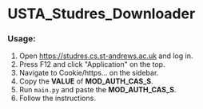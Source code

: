 # USTA_Studres_Downloader

### Usage:

1. Open https://studres.cs.st-andrews.ac.uk and log in. 
2. Press F12 and click "Application" on the top. 
3. Navigate to Cookie/https... on the sidebar. 
4. Copy the **VALUE** of **MOD_AUTH_CAS_S**. 
5. Run `main.py` and paste the **MOD_AUTH_CAS_S**. 
6. Follow the instructions. 

